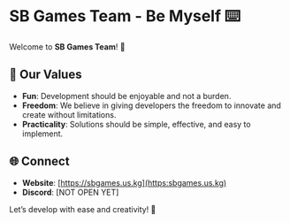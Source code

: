 # SB Games Team - Be Myself ⌨️

Welcome to **SB Games Team**! 🚀

## 🌟 Our Values

- **Fun**: Development should be enjoyable and not a burden.
- **Freedom**: We believe in giving developers the freedom to innovate and create without limitations.
- **Practicality**: Solutions should be simple, effective, and easy to implement.

## 🌐 Connect

- **Website**: [https://sbgames.us.kg](https:sbgames.us.kg)
- **Discord**: [NOT OPEN YET]

Let’s develop with ease and creativity! 🎉
